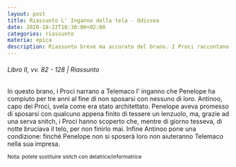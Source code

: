 ```yaml
---
layout: post
title: Riassunto L' Inganno della tela - Odissea
date: 2020-10-22T16:30:00+02:00
categories: riassunto
materia: epica
description: Riassunto breve ma accurato del brano. I Proci raccontano a Telemaco l' inganno della tela che Penelope ha compiuto per non sposarsi con nessuno di loro. L' inganno della Tela è un brano dell' Odissea, probabilmente non scritta da Omero ma retaggio della produzione artistica di vari aedi trasmessa per via orale per secoli.
---
```

###### Libro II, vv. 82 - 128  |  Riassunto


In questo brano, i Proci narrano a Telemaco l' inganno che Penelope ha compiuto per tre anni al fine di non sposarsi con nessuno di loro. Antinoo, capo dei Proci, svela come era stato architettato. Penelope aveva promesso di sposarsi con qualcuno appena finito di tessere un lenzuolo, ma, grazie ad una serva snitch, i Proci hanno scoperto che, mentre di giorno tesseva, di notte bruciava il telo, per non finirlo mai. Infine Antinoo pone una condizione: finché Penelope non si sposerà loro non aiuteranno Telemaco nella sua impresa.

<sub> Nota: potete sostituire snitch con delatrice/informatrice </sub>
